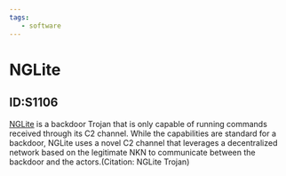 ```yaml
---
tags:
   - software
---
```

# NGLite
## ID:S1106
[NGLite](/mitre/software/S1106) is a backdoor Trojan that is only capable of running commands received through its C2 channel. While the capabilities are standard for a backdoor, NGLite uses a novel C2 channel that leverages a decentralized network based on the legitimate NKN to communicate between the backdoor and the actors.(Citation: NGLite Trojan)
